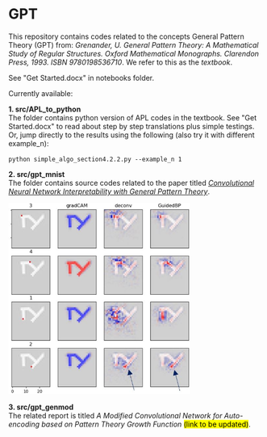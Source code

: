 # GPT

This repository contains codes related to the concepts General Pattern Theory (GPT) from:
_Grenander, U. General Pattern Theory: A Mathematical Study of Regular Structures. Oxford Mathematical Monographs. Clarendon Press, 1993. ISBN 9780198536710_. We refer to this as the _textbook_.

See "Get Started.docx" in notebooks folder.

Currently available:

**1. src/APL_to_python**<br>
The folder contains python version of APL codes in the textbook. See "Get Started.docx" to read about step by step translations plus simple testings. Or, jump directly to the results using the following (also try it with different example_n):
```
python simple_algo_section4.2.2.py --example_n 1
```


**2. src/gpt_mnist**<br>
The folder contains source codes related to the paper titled [_Convolutional Neural Network Interpretability with General Pattern Theory_](https://arxiv.org/abs/2102.04247). 

<img src="_treasure_trove/imgs/rep_img.png" width="360" alt="representative image">

**3. src/gpt_genmod**<br>
The related report is titled _A Modified Convolutional Network for Auto-encoding based on Pattern Theory Growth Function_ <mark>(link to be updated)</mark>.